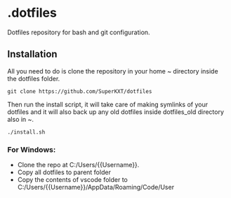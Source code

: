 # .dotfiles

Dotfiles repository for bash and git configuration.

## Installation

All you need to do is clone the repository in your home ~ directory inside the dotfiles folder.

``` git clone https://github.com/SuperKXT/dotfiles ```

Then run the install script, it will take care of making symlinks of your dotfiles and it will also back up any old dotfiles inside dotfiles_old directory also in ~.

``` ./install.sh ```

### For Windows:
- Clone the repo at C:/Users/{{Username}}.
- Copy all dotfiles to parent folder
- Copy the contents of vscode folder to C:/Users/{{Username}}/AppData/Roaming/Code/User